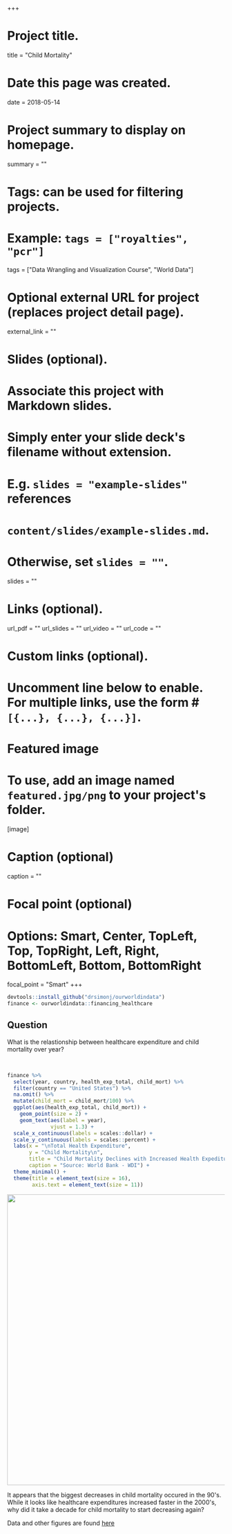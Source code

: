 +++
# Project title.
title = "Child Mortality"

# Date this page was created.
date = 2018-05-14

# Project summary to display on homepage.
summary = ""

# Tags: can be used for filtering projects.
# Example: `tags = ["royalties", "pcr"]`
tags = ["Data Wrangling and Visualization Course", "World Data"]

# Optional external URL for project (replaces project detail page).
external_link = ""

# Slides (optional).
#   Associate this project with Markdown slides.
#   Simply enter your slide deck's filename without extension.
#   E.g. `slides = "example-slides"` references 
#   `content/slides/example-slides.md`.
#   Otherwise, set `slides = ""`.
slides = ""

# Links (optional).
url_pdf = ""
url_slides = ""
url_video = ""
url_code = ""

# Custom links (optional).
#   Uncomment line below to enable. For multiple links, use the form #`[{...}, {...}, {...}]`.


# Featured image
# To use, add an image named `featured.jpg/png` to your project's folder. 
[image]
  # Caption (optional)
  caption = ""
  
  # Focal point (optional)
  # Options: Smart, Center, TopLeft, Top, TopRight, Left, Right, BottomLeft, Bottom, BottomRight
  focal_point = "Smart"
+++

```r
devtools::install_github("drsimonj/ourworldindata")
finance <- ourworldindata::financing_healthcare
```

## Question

What is the relastionship between healthcare expenditure and child mortality over year? 


<br>



```r
finance %>% 
  select(year, country, health_exp_total, child_mort) %>% 
  filter(country == "United States") %>% 
  na.omit() %>% 
  mutate(child_mort = child_mort/100) %>% 
  ggplot(aes(health_exp_total, child_mort)) +
    geom_point(size = 2) +
    geom_text(aes(label = year),
              vjust = 1.3) +
  scale_x_continuous(labels = scales::dollar) +
  scale_y_continuous(labels = scales::percent) +
  labs(x = "\nTotal Health Expenditure",
       y = "Child Mortality\n",
       title = "Child Mortality Declines with Increased Health Expediture in the U.S.",
       caption = "Source: World Bank - WDI") +
  theme_minimal() +
  theme(title = element_text(size = 16),
        axis.text = element_text(size = 11))
```

<img src="/project/world_data_investigation_child_mortality/task_07_files/figure-html/unnamed-chunk-2-1.png" width="672" />


It appears that the biggest decreases in child mortality occured in the 90's. While it looks like healthcare expenditures increased faster in the 2000's, why did it take a decade for child mortality to start decreasing again?

Data and other figures are found [here](https://ourworldindata.org/financing-healthcare)

<br>
<br>
